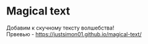 # Magical text
Добавим к скучному тексту волшебства!<br>
Првевью - https://justsimon01.github.io/magical-text/
